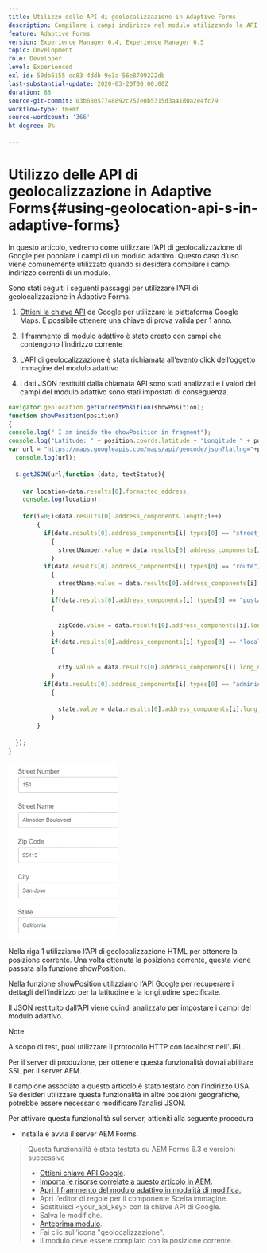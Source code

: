 ```yaml
---
title: Utilizzo delle API di geolocalizzazione in Adaptive Forms
description: Compilare i campi indirizzo nel modulo utilizzando le API di geolocalizzazione
feature: Adaptive Forms
version: Experience Manager 6.4, Experience Manager 6.5
topic: Development
role: Developer
level: Experienced
exl-id: 50db6155-ee83-4ddb-9e3a-56e8709222db
last-substantial-update: 2020-03-20T00:00:00Z
duration: 88
source-git-commit: 03b68057748892c757e0b5315d3a41d0a2e4fc79
workflow-type: tm+mt
source-wordcount: '366'
ht-degree: 0%

---
```


# Utilizzo delle API di geolocalizzazione in Adaptive Forms{#using-geolocation-api-s-in-adaptive-forms}

In questo articolo, vedremo come utilizzare l’API di geolocalizzazione di Google per popolare i campi di un modulo adattivo. Questo caso d’uso viene comunemente utilizzato quando si desidera compilare i campi indirizzo correnti di un modulo.

Sono stati seguiti i seguenti passaggi per utilizzare l’API di geolocalizzazione in Adaptive Forms.

1. [Ottieni la chiave API](https://developers.google.com/maps/documentation/javascript/get-api-key) da Google per utilizzare la piattaforma Google Maps. È possibile ottenere una chiave di prova valida per 1 anno.

1. Il frammento di modulo adattivo è stato creato con campi che contengono l’indirizzo corrente

1. L’API di geolocalizzazione è stata richiamata all’evento click dell’oggetto immagine del modulo adattivo

1. I dati JSON restituiti dalla chiamata API sono stati analizzati e i valori dei campi del modulo adattivo sono stati impostati di conseguenza.

```javascript
navigator.geolocation.getCurrentPosition(showPosition);
function showPosition(position) 
{
console.log(" I am inside the showPosition in fragment");
console.log("Latitude: " + position.coords.latitude + "Longitude " + position.coords.longitude);
var url = "https://maps.googleapis.com/maps/api/geocode/json?latlng="+position.coords.latitude+","+position.coords.longitude+"&key=<your_api_key>";
  console.log(url);
  
  $.getJSON(url,function (data, textStatus){
    
    var location=data.results[0].formatted_address;
    console.log(location);
    
    for(i=0;i<data.results[0].address_components.length;i++)
        {
          if(data.results[0].address_components[i].types[0] == "street_number")
            {
              streetNumber.value = data.results[0].address_components[i].long_name;
            }
          if(data.results[0].address_components[i].types[0] == "route")
            {
              streetName.value = data.results[0].address_components[i].long_name;
            }
            if(data.results[0].address_components[i].types[0] == "postal_code")
            {
              
              zipCode.value = data.results[0].address_components[i].long_name;
            }
            if(data.results[0].address_components[i].types[0] == "locality")
            {
              
              city.value = data.results[0].address_components[i].long_name;
            }
          if(data.results[0].address_components[i].types[0] == "administrative_area_level_1")
            {
              
              state.value = data.results[0].address_components[i].long_name;
            }
        }
    
  });
}
```

![Campi popolati con api geoloaction](assets/capture-4.gif)

Nella riga 1 utilizziamo l’API di geolocalizzazione HTML per ottenere la posizione corrente. Una volta ottenuta la posizione corrente, questa viene passata alla funzione showPosition.

Nella funzione showPosition utilizziamo l’API Google per recuperare i dettagli dell’indirizzo per la latitudine e la longitudine specificate.

Il JSON restituito dall’API viene quindi analizzato per impostare i campi del modulo adattivo.

>[!NOTE]
>
>A scopo di test, puoi utilizzare il protocollo HTTP con localhost nell’URL.
>
>Per il server di produzione, per ottenere questa funzionalità dovrai abilitare SSL per il server AEM.
>
>Il campione associato a questo articolo è stato testato con l’indirizzo USA. Se desideri utilizzare questa funzionalità in altre posizioni geografiche, potrebbe essere necessario modificare l’analisi JSON.

Per attivare questa funzionalità sul server, attieniti alla seguente procedura

* Installa e avvia il server AEM Forms.
> Questa funzionalità è stata testata su AEM Forms 6.3 e versioni successive
>* [Ottieni chiave API Google](https://developers.google.com/maps/documentation/javascript/get-api-key).
>* [Importa le risorse correlate a questo articolo in AEM.](assets/geolocationapi.zip)
>* [Apri il frammento del modulo adattivo in modalità di modifica.](http://localhost:4502/editor.html/content/forms/af/currentaddressfragment.html)
>* Apri l’editor di regole per il componente Scelta immagine.
>* Sostituisci &lt;your_api_key> con la chiave API di Google.
>* Salva le modifiche.
>* [Anteprima modulo](http://localhost:4502/content/dam/formsanddocuments/currentaddressfragment/jcr:content?wcmmode=disabled).
>* Fai clic sull’icona &quot;geolocalizzazione&quot;.
>* Il modulo deve essere compilato con la posizione corrente.
